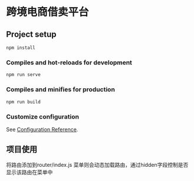 # 跨境电商借卖平台

## Project setup
```
npm install
```

### Compiles and hot-reloads for development
```
npm run serve
```

### Compiles and minifies for production
```
npm run build
```

### Customize configuration
See [Configuration Reference](https://cli.vuejs.org/config/).



## 项目使用

将路由添加到router/index.js 菜单则会动态加载路由，通过hidden字段控制是否显示该路由在菜单中



